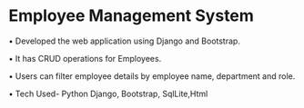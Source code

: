 ﻿# Employee Management System
 
• Developed the web application using Django and Bootstrap.

• It has CRUD operations for Employees.

• Users can filter employee details by employee name, department and role.

• Tech Used- Python Django, Bootstrap, SqlLite,Html
